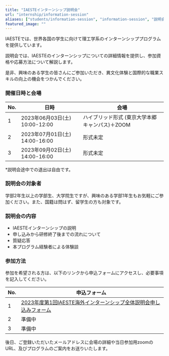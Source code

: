 ```yaml
---
title: "IAESTEインターンシップ説明会"
url: "internship/information-session"
aliases: ["students/information-session", "information-session", "説明会"]
featured_image: ""
---
```

IAESTEでは、世界各国の学生に向けて理工学系のインターンシッププログラムを提供しています。

説明会では、IAESTEのインターンシップについての詳細情報を提供し、参加資格や応募方法について解説します。

是非、興味のある学生の皆さんにご参加いただき、異文化体験と国際的な職業スキルの向上の機会をつかんでください。　　

### 開催日時と会場


| No. |  日時                          | 会場 |
| --- | ----------------------------- | ---- |
| 1   | 2023年06月03日(土) 10:00-12:00 | ハイブリッド形式  (東京大学本郷キャンパス)＋ZOOM|
| 2   | 2023年07月01日(土) 14:00-16:00 | 形式未定 |
| 3   | 2023年09月02日(土) 14:00-16:00 | 形式未定 |

*説明会途中での退出は自由です。

### 説明会の対象者

学部2年生以上の学部生、大学院生ですが、興味のある学部1年生もお気軽にご参加ください。また、国籍は問はず、留学生の方も対象です。

### 説明会の内容

- IAESTEインターンシップの説明
- 申し込みから研修終了後までの流れについて
- 質疑応答
- 本プログラム経験者による体験談


### 参加方法

参加を希望される方は、以下のリンクから申込フォームにアクセスし、必要事項を記入してください。

| No. | 申込フォーム                     |
| --- | ----------------------------- |
| 1   |  [2023年度第1回IAESTE海外インターンシップ全体説明会申し込みフォーム](https://docs.google.com/forms/d/e/1FAIpQLSfleIJcxuH2vicwvK4mitQHkQBB6bUQ4v0wNIYhbEtJa2heww/viewform)   |
| 2   | 準備中                         |
| 3   | 準備中                         |

後日、ご登録いただいたメールアドレスに会場の詳細や当日参加用zoomのURL、及びプログラムのご案内をお送りいたします。
